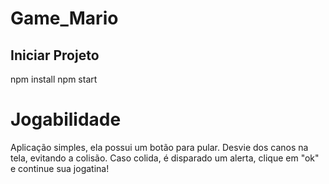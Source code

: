 # Game_Mario
## Iniciar Projeto
npm install 
npm start
# Jogabilidade
Aplicação simples, ela possui um botão para pular.
Desvie dos canos na tela, evitando a colisão.
Caso colida, é disparado um alerta, clique em "ok" 
e continue sua jogatina!
